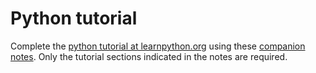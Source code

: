 # Python tutorial

Complete the [python tutorial at learnpython.org](http://www.learnpython.org) using these [companion notes](http://user.physics.unc.edu/~sheila/tutorials/CompanionLearnPythonOrg.pdf). Only the tutorial sections indicated in the notes are required.
